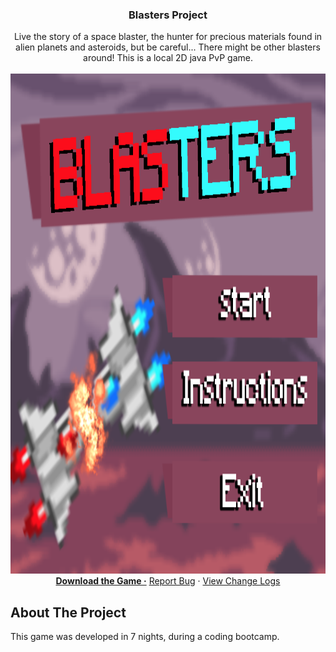 <div id="top"></div>


<!-- PROJECT LOGO -->
<div align="center">
  <h3 align="center">Blasters Project</h3>

  <p align="center">
    Live the story of a space blaster, the hunter for precious materials found in alien planets and asteroids, but be careful... There might be other blasters around!
    This is a local 2D java PvP game. 
    <br/>  
    <br />
    <a href="https://github.com/othneildrew/Best-README-Template">
    <img src="jogo/resources/startmenu.png" alt="Logo" width="900" height="800">
  </a>
    <a href="https://github.com/Filipe4Fun1/AC-Project/raw/main/BlastersV1.zip"><strong>Download the Game ·</strong></a>
    <a href="https://github.com/Filipe4Fun1/AC-Project/issues">Report Bug</a>
    ·
    <a href="https://github.com/Filipe4Fun1/AC-Project/commits/main">View Change Logs</a>
  </p>
</div>




<!-- ABOUT THE PROJECT -->
## About The Project

This game was developed in 7 nights, during a coding bootcamp.


